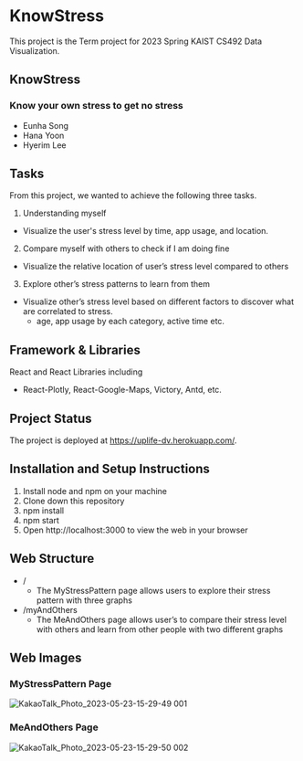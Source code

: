 # KnowStress

This project is the Term project for 2023 Spring KAIST CS492 Data Visualization.

## KnowStress
### Know your own stress to get no stress

* Eunha Song
* Hana Yoon
* Hyerim Lee

## Tasks

From this project, we wanted to achieve the following three tasks.

1. Understanding myself
* Visualize the user's stress level by time, app usage, and location.
2. Compare myself with others to check if I am doing fine
* Visualize the relative location of user’s stress level compared to others
3. Explore other’s stress patterns to learn from them
* Visualize other’s stress level based on different factors to discover what are correlated to stress.
    * age, app usage by each category, active time etc.

## Framework & Libraries

React and React Libraries including 
* React-Plotly, React-Google-Maps, Victory, Antd, etc. 

## Project Status

The project is deployed at https://uplife-dv.herokuapp.com/. 

## Installation and Setup Instructions

1. Install node and npm on your machine
2. Clone down this repository
3. npm install 
4. npm start
5. Open http://localhost:3000 to view the web in your browser


## Web Structure
* /
    * The MyStressPattern page allows users to explore their stress pattern with three graphs 
* /myAndOthers
    * The MeAndOthers page allows user’s to compare their stress level with others and learn from other people with two different graphs

## Web Images
### MyStressPattern Page
![KakaoTalk_Photo_2023-05-23-15-29-49 001](https://github.com/hermioneee2/cs481-knowStress/assets/67997772/e7a7be64-efd1-4a7f-8886-7766e93a2164)

### MeAndOthers Page
![KakaoTalk_Photo_2023-05-23-15-29-50 002](https://github.com/hermioneee2/cs481-knowStress/assets/67997772/04fb95a4-8f6a-4190-81cc-06b468aa0f23)

